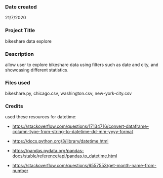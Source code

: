 ### Date created
21/7/2020

### Project Title
bikeshare data explore

### Description
allow user to explore bikeshare data using filters such as date and city, and showcasing different statistics.

### Files used
bikeshare.py, chicago.csv, washington.csv, new-york-city.csv

### Credits
used these resources for datetime:

- https://stackoverflow.com/questions/17134716/convert-dataframe-column-type-from-string-to-datetime-dd-mm-yyyy-format

- https://docs.python.org/3/library/datetime.html

- https://pandas.pydata.org/pandas-docs/stable/reference/api/pandas.to_datetime.html

- https://stackoverflow.com/questions/6557553/get-month-name-from-number
